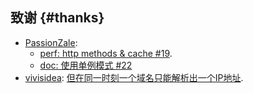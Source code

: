 

## 致谢 {#thanks}

- [PassionZale](https://github.com/PassionZale):
  - [perf: http methods & cache #19](https://github.com/Yakima-Teng/memo/pull/19).
  - [doc: 使用单例模式 #22](https://github.com/Yakima-Teng/memo/pull/22)
- [vivisidea](https://github.com/vivisidea): [但在同一时刻一个域名只能解析出一个IP地址](https://github.com/Yakima-Teng/memo/issues/20).
